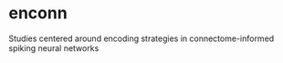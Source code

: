 # enconn
Studies centered around encoding strategies in connectome-informed spiking neural networks
